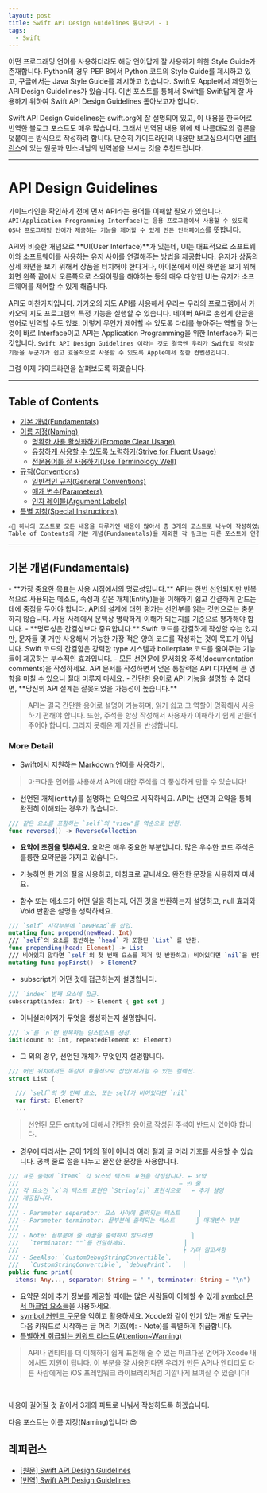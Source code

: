 ```yaml
---
layout: post
title: Swift API Design Guidelines 톺아보기 - 1
tags:
  - Swift
---
```

어떤 프로그래밍 언어를 사용하더라도 해당 언어답게 잘 사용하기 위한 Style Guide가 존재합니다. 
Python의 경우 PEP 8에서 Python 코드의 Style Guide를 제시하고 있고, 구글에서는 Java Style Guide를 제시하고 있습니다. 
Swift도 Apple에서 제안하는 API Design Guidelines가 있습니다. 
이번 포스트를 통해서 Swift를 Swift답게 잘 사용하기 위하여 Swift API Design Guidelines 톺아보고자 합니다. 

Swift API Design Guidelines는 swift.org에 잘 설명되어 있고, 이 내용을 한국어로 번역한 블로그 포스트도 매우 많습니다. 
그래서 번역된 내용 위에 제 나름대로의 결론을 덧붙이는 방식으로 작성하려 합니다. 
단순히 가이드라인의 내용만 보고싶으시다면 [레퍼런스](./#레퍼런스)에 있는 원문과 민소네님의 번역본을 보시는 것을 추천드립니다.

---

# API Design Guidelines
가이드라인을 확인하기 전에 먼저 API라는 용어를 이해할 필요가 있습니다. 
`API(Application Programming Interface)는 응용 프로그램에서 사용할 수 있도록 OS나 프로그래밍 언어가 제공하는 기능을 제어할 수 있게 만든 인터페이스`를 뜻합니다. 

API와 비슷한 개념으로 **UI(User Interface)**가 있는데, UI는 대표적으로 소프트웨어와 소프트웨어를 사용하는 유저 사이를 연결해주는 방법을 제공합니다.
유저가 상품의 상세 화면을 보기 위해서 상품을 터치해야 한다거나, 아이폰에서 이전 화면을 보기 위해 화면 왼쪽 끝에서 오른쪽으로 스와이핑을 해야하는 등의 매우 다양한 UI는
유저가 소프트웨어를 제어할 수 있게 해줍니다. 

API도 마찬가지입니다. 카카오의 지도 API를 사용해서 우리는 우리의 프로그램에서 카카오의 지도 프로그램의 특정 기능을 실행할 수 있습니다.
네이버 API로 손쉽게 한글을 영어로 번역할 수도 있죠. 이렇게 무언가 제어할 수 있도록 다리를 놓아주는 역할을 하는 것이 바로 Interface이고 API는 Application Programming을 위한 Interface가 되는 것입니다.
`Swift API Design Guidelines 이라는 것도 결국엔 우리가 Swift로 작성할 기능을 누군가가 쉽고 효율적으로 사용할 수 있도록 Apple에서 정한 컨벤션입니다.`

그럼 이제 가이드라인을 살펴보도록 하겠습니다.

---

## Table of Contents
- [기본 개념(Fundamentals)](./#fundamentals)
- [이름 지정(Naming)](../swift-api-design-guideline2/#naming)
    - [명확한 사용 활성화하기(Promote Clear Usage)](../swift-api-design-guideline2/#promote-clear-usage)
    - [유창하게 사용할 수 있도록 노력하기(Strive for Fluent Usage)](../swift-api-design-guideline2/#strive-for-fluent-usage)
    - [전문용어를 잘 사용하기(Use Terminology Well)](../swift-api-design-guideline2/#use-terminology-well)
- [규칙(Conventions)](../swift-api-design-guideline3/#conventions)
    - [일반적인 규칙(General Conventions)](../swift-api-design-guideline3/#general-conventions)
    - [매개 변수(Parameters)](../swift-api-design-guideline3/#parameters)
    - [인자 레이블(Argument Labels)](../swift-api-design-guideline3/#argument-labels)
- [특별 지침(Special Instructions)](../swift-api-design-guideline3/#special-instructions)

```markdown
✍🏼 하나의 포스트로 모든 내용을 다루기엔 내용이 많아서 총 3개의 포스트로 나누어 작성하였습니다.
Table of Contents의 기본 개념(Fundamentals)을 제외한 각 링크는 다른 포스트에 연결되어 있습니다.
```
 
---

<h2 id="fundamentals">기본 개념(Fundamentals)</h2>
- **가장 중요한 목표는 사용 시점에서의 명료성입니다.** API는 한번 선언되지만 반복적으로 사용되는 메소드, 속성과 같은 개체(Entity)들을 이해하기 쉽고 간결하게 만드는 데에 중점을 두어야 합니다. API의 설계에 대한 평가는 선언부를 읽는 것만으로는 충분하지 않습니다. 사용 사례에서 문맥상 명확하게 이해가 되는지를 기준으로 평가해야 합니다.
- **명료성은 간결성보다 중요합니다.** Swift 코드를 간결하게 작성할 수는 있지만, 문자들 몇 개만 사용해서 가능한 가장 적은 양의 코드를 작성하는 것이 목표가 아닙니다. Swift 코드의 간결함은 강력한 type 시스템과 boilerplate 코드를 줄여주는 기능들이 제공하는 부수적인 효과입니다.
- 모든 선언문에 문서화용 주석(documentation comments)을 작성하세요. API 문서를 작성하면서 얻은 통찰력은 API 디자인에 큰 영향을 미칠 수 있으니 절대 미루지 마세요.
- 간단한 용어로 API 기능을 설명할 수 없다면, **당신의 API 설계는 잘못되었을 가능성이 높습니다.**

> API는 결국 간단한 용어로 설명이 가능하며, 읽기 쉽고 그 역할이 명확해서 사용하기 편해야 합니다.
> 또한, 주석을 항상 작성해서 사용자가 이해하기 쉽게 만들어주어야 합니다.
> 그러지 못해온 제 자신을 반성합니다.

### More Detail
- Swift에서 지원하는 [Markdown 언어](https://developer.apple.com/library/archive/documentation/Xcode/Reference/xcode_markup_formatting_ref/)를 사용하기.
> 마크다운 언어를 사용해서 API에 대한 주석을 더 풍성하게 만들 수 있습니다!

- 선언된 개체(entity)를 설명하는 요약으로 시작하세요. API는 선언과 요약을 통해 완전히 이해되는 경우가 많습니다.
```swift
/// 같은 요소를 포함하는 `self`의 "view"를 역순으로 반환.
func reversed() -> ReverseCollection
```
  - **요약에 초점을 맞추세요.** 요약은 매우 중요한 부분입니다. 많은 우수한 코드 주석은 훌륭한 요약문을 가지고 있습니다.

  - 가능하면 한 개의 절을 사용하고, 마침표로 끝내세요. 완전한 문장을 사용하지 마세요.

  - 함수 또는 메소드가 어떤 일을 하는지, 어떤 것을 반환하는지 설명하고, null 효과와 Void 반환은 설명을 생략하세요.
  ```swift
  /// `self` 시작부분에 `newHead`를 삽입.
  mutating func prepend(newHead: Int)
  /// `self`의 요소를 동반하는 `head` 가 포함된 `List` 를 반환.
  func prepending(head: Element) -> List
  /// 비어있지 않다면 `self`의 첫 번째 요소를 제거 및 반환하고; 비어있다면 `nil`을 반환.
  mutating func popFirst() -> Element?
  ```

  - subscript가 어떤 것에 접근하는지 설명합니다.
  ```swift
  /// `index` 번째 요소에 접근.
  subscript(index: Int) -> Element { get set }
  ```

  - 이니셜라이저가 무엇을 생성하는지 설명합니다.
  ```swift
  /// `x`를 `n`번 반복하는 인스턴스를 생성.
  init(count n: Int, repeatedElement x: Element)
  ```
  - 그 외의 경우, 선언된 개체가 무엇인지 설명합니다.
  ```swift
  /// 어떤 위치에서든 똑같이 효율적으로 삽입/제거할 수 있는 컬렉션.
  struct List {

    /// `self`의 첫 번째 요소, 또는 self가 비어있다면 `nil`
    var first: Element?
    ...
  ```

> 선언된 모든 entity에 대해서 간단한 용어로 작성된 주석이 반드시 있어야 합니다.

- 경우에 따라서는 굳이 1개의 절이 아니라 여러 절과 글 머리 기호를 사용할 수 있습니다. 공백 줄로 절을 나누고 완전한 문장을 사용합니다.
```swift
/// 표준 출력에 `items` 각 요소의 텍스트 표현을 작성합니다. ← 요약
///                                             ← 빈 줄
/// 각 요소인 `x`의 텍스트 표현은 `String(x)` 표현식으로   ← 추가 설명
/// 제공됩니다.
///
/// - Parameter seperator: 요소 사이에 출력되는 텍스트     ⎫
/// - Parameter terminator: 끝부분에 출력되는 텍스트      ⎭ 매개변수 부분
///
/// - Note: 끝부분에 줄 바꿈을 출력하지 않으려면           ⎫
///   `terminator: ""`를 전달하세요.                ⎟
///                                              ⎬ 기타 참고사항
/// - SeeAlso: `CustomDebugStringConvertible`,       ⎟
///   `CustomStringConvertible`, `debugPrint`.   ⎭
public func print(
  items: Any..., separator: String = " ", terminator: String = "\n")
```
  - 요약문 외에 추가 정보를 제공할 때에는 많은 사람들이 이해할 수 있게 [symbol 문서 마크업 요소들](https://developer.apple.com/library/archive/documentation/Xcode/Reference/xcode_markup_formatting_ref/SymbolDocumentation.html#//apple_ref/doc/uid/TP40016497-CH51-SW1)을 사용하세요.
  - [symbol 커맨드 구문](https://developer.apple.com/library/archive/documentation/Xcode/Reference/xcode_markup_formatting_ref/SymbolDocumentation.html#//apple_ref/doc/uid/TP40016497-CH51-SW1)을 익히고 활용하세요. Xcode와 같이 인기 있는 개발 도구는 다음 키워드로 시작하는 글 머리 기호(예: - Note)를 특별하게 취급합니다.
  - [특별하게 취급되는 키워드 리스트(Attention~Warning)](https://developer.apple.com/library/archive/documentation/Xcode/Reference/xcode_markup_formatting_ref/Attention.html)

> API나 엔티티를 더 이해하기 쉽게 표현해 줄 수 있는 마크다운 언어가 Xcode 내에서도 지원이 됩니다.
> 이 부분을 잘 사용한다면 우리가 만든 API나 엔티티도 다른 사람에게는 iOS 프레임워크 라이브러리처럼 기깔나게 보여질 수 있습니다!

<br>

내용이 길어질 것 같아서 3개의 파트로 나눠서 작성하도록 하겠습니다.

다음 포스트는 이름 지정(Naming)입니다 😎

## 레퍼런스

- [[원문] Swift API Design Guidelines](https://swift.org/documentation/api-design-guidelines/)
- [[번역] Swift API Design Guidelines](http://minsone.github.io/programming/translate-swift-api-design-guideline)